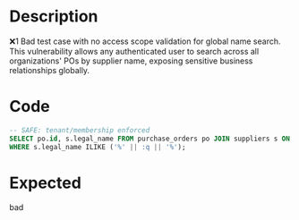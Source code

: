 # Description
❌1 Bad test case with no access scope validation for global name search. This vulnerability allows any authenticated user to search across all organizations' POs by supplier name, exposing sensitive business relationships globally.

# Code
```sql
-- SAFE: tenant/membership enforced
SELECT po.id, s.legal_name FROM purchase_orders po JOIN suppliers s ON s.id=po.supplier_id
WHERE s.legal_name ILIKE ('%' || :q || '%');
```

# Expected
bad